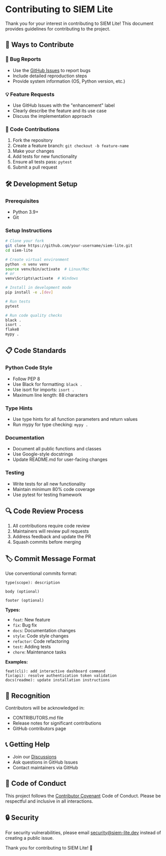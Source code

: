 # Contributing to SIEM Lite

Thank you for your interest in contributing to SIEM Lite! This document provides guidelines for contributing to the project.

## 🤝 Ways to Contribute

### 🐛 Bug Reports
- Use the [GitHub Issues](https://github.com/siem-lite/siem-lite/issues) to report bugs
- Include detailed reproduction steps
- Provide system information (OS, Python version, etc.)

### 💡 Feature Requests
- Use GitHub Issues with the "enhancement" label
- Clearly describe the feature and its use case
- Discuss the implementation approach

### 🔧 Code Contributions
1. Fork the repository
2. Create a feature branch: `git checkout -b feature-name`
3. Make your changes
4. Add tests for new functionality
5. Ensure all tests pass: `pytest`
6. Submit a pull request

## 🛠️ Development Setup

### Prerequisites
- Python 3.9+
- Git

### Setup Instructions

```bash
# Clone your fork
git clone https://github.com/your-username/siem-lite.git
cd siem-lite

# Create virtual environment
python -m venv venv
source venv/bin/activate  # Linux/Mac
# or
venv\Scripts\activate  # Windows

# Install in development mode
pip install -e .[dev]

# Run tests
pytest

# Run code quality checks
black .
isort .
flake8
mypy .
```

## 📋 Code Standards

### Python Code Style
- Follow PEP 8
- Use Black for formatting: `black .`
- Use isort for imports: `isort .`
- Maximum line length: 88 characters

### Type Hints
- Use type hints for all function parameters and return values
- Run mypy for type checking: `mypy .`

### Documentation
- Document all public functions and classes
- Use Google-style docstrings
- Update README.md for user-facing changes

### Testing
- Write tests for all new functionality
- Maintain minimum 80% code coverage
- Use pytest for testing framework

## 🔍 Code Review Process

1. All contributions require code review
2. Maintainers will review pull requests
3. Address feedback and update the PR
4. Squash commits before merging

## 🏷️ Commit Message Format

Use conventional commits format:

```
type(scope): description

body (optional)

footer (optional)
```

**Types:**
- `feat`: New feature
- `fix`: Bug fix
- `docs`: Documentation changes
- `style`: Code style changes
- `refactor`: Code refactoring
- `test`: Adding tests
- `chore`: Maintenance tasks

**Examples:**
```
feat(cli): add interactive dashboard command
fix(api): resolve authentication token validation
docs(readme): update installation instructions
```

## 🌟 Recognition

Contributors will be acknowledged in:
- CONTRIBUTORS.md file
- Release notes for significant contributions
- GitHub contributors page

## 📞 Getting Help

- Join our [Discussions](https://github.com/siem-lite/siem-lite/discussions)
- Ask questions in GitHub Issues
- Contact maintainers via GitHub

## 📜 Code of Conduct

This project follows the [Contributor Covenant](https://www.contributor-covenant.org/) Code of Conduct. Please be respectful and inclusive in all interactions.

## 🔒 Security

For security vulnerabilities, please email security@siem-lite.dev instead of creating a public issue.

Thank you for contributing to SIEM Lite! 🚀
